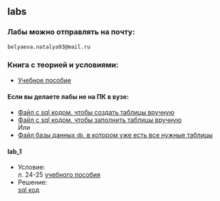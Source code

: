 ## labs

### Лабы можно отправлять на почту:  
`belyaeva.natalya93@mail.ru`

### Книга с теорией и условиями:
* [Учебное пособие][book]

#### Если вы делаете лабы не на ПК в вузе:
* [Файл с sql кодом, чтобы создать таблицы вручную][create]
* [Файл с sql кодом, чтобы заполнить таблицы вручную][insert]  
Или
* [Файл базы данных `db`, в котором уже есть все нужные таблицы][db]

#### lab_1
* Условие:  
  л. 24-25 [учебного пособия][book]
* Решение:  
  [sql код][lab_1_var_1]
  



[db]: ../../../src/sem_5/db/data_base/data_base.db
[lab_1_var_1]: ../../../src/sem_5/db/labs/lab_1/variant_1.sql

[create]: ../../../media/sem_5/db/create.docx
[insert]: ../../../media/sem_5/db/insert.docx
[book]: ../../../media/sem_5/db/sql.docx